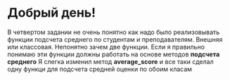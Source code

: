 # Добрый день!

В четвертом задании не очень понятно как надо было реализовывать функции подсчета среднего по студентам и преподавателям. 
Внешняя или классовая. 
Непонятно зачем две функции. Если я правильно понимаю эти функции должны работать на основе методов **подсчета среднего**
Я слегка изменил метод **average_score** и все таки сделал одну функци для подсчета средней оценки по обоим класам
